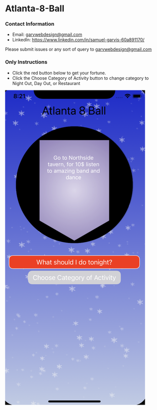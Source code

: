 # Atlanta-8-Ball
### Contact Information
- Email: garvwebdesign@gmail.com
- LinkedIn: https://www.linkedin.com/in/samuel-garvis-60a891170/

Please submit issues or any sort of query to garvwebdesign@gmail.com

### Only Instructions
- Click the red button below to get your fortune.
- Click the Choose Category of Activity button to change category to Night Out, Day Out, or Restaurant


![alt text](https://github.com/samgarvis/Atlanta-8-Ball/blob/main/tonight.png?raw=true)
